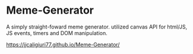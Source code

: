 # Meme-Generator
A simply straight-foward meme generator. utilized canvas API for html/JS, JS events, timers and DOM manipulation.

https://jjcaligiuri77.github.io/Meme-Generator/

